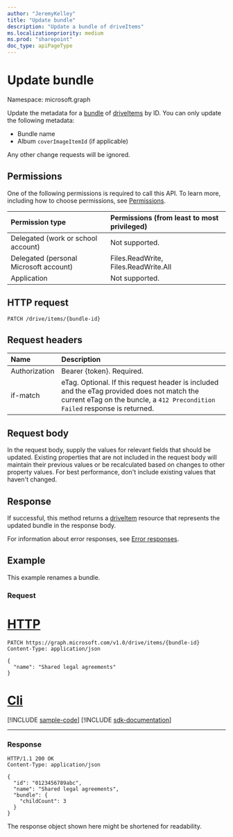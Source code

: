 ```yaml
---
author: "JeremyKelley"
title: "Update bundle"
description: "Update a bundle of driveItems"
ms.localizationpriority: medium
ms.prod: "sharepoint"
doc_type: apiPageType
---
```


# Update bundle

Namespace: microsoft.graph

Update the metadata for a [bundle][] of [driveItems][driveItem] by ID.
You can only update the following metadata:

* Bundle name
* Album `coverImageItemId` (if applicable)

Any other change requests will be ignored.

## Permissions

One of the following permissions is required to call this API. To learn more, including how to choose permissions, see [Permissions](/graph/permissions-reference).

|Permission type      | Permissions (from least to most privileged)              |
|:--------------------|:---------------------------------------------------------|
|Delegated (work or school account) | Not supported.                             |
|Delegated (personal Microsoft account) | Files.ReadWrite, Files.ReadWrite.All   |
|Application          | Not supported.                                           |

## HTTP request

<!-- { "blockType": "ignored" } -->

```http
PATCH /drive/items/{bundle-id}
```

## Request headers

| Name          | Description  |
|:------------- |:------------ |
| Authorization | Bearer \{token\}. Required. |
| if-match      | eTag. Optional. If this request header is included and the eTag provided does not match the current eTag on the buncle, a `412 Precondition Failed` response is returned.

## Request body

In the request body, supply the values for relevant fields that should be
updated. Existing properties that are not included in the request body
will maintain their previous values or be recalculated based on changes to other
property values. For best performance, don't include existing values that haven't changed.

## Response

If successful, this method returns a [driveItem][] resource that represents the updated bundle in the response body.

For information about error responses, see [Error responses][error-response].

## Example

This example renames a bundle.

### Request


# [HTTP](#tab/http)
<!-- { "blockType": "request", "name": "rename-bundle" } -->

```http
PATCH https://graph.microsoft.com/v1.0/drive/items/{bundle-id}
Content-Type: application/json

{
  "name": "Shared legal agreements"
}
```

# [Cli](#tab/cli)
[!INCLUDE [sample-code](../includes/snippets/cli/rename-bundle-cli-snippets.md)]
[!INCLUDE [sdk-documentation](../includes/snippets/snippets-sdk-documentation-link.md)]

---

### Response

<!-- { "blockType": "response", "@odata.type": "microsoft.graph.driveItem", "truncated": true } -->

```http
HTTP/1.1 200 OK
Content-Type: application/json

{
  "id": "0123456789abc",
  "name": "Shared legal agreements",
  "bundle": {
    "childCount": 3
  }
}
```

The response object shown here might be shortened for readability.


[bundle]: ../resources/bundle.md
[driveItem]: ../resources/driveItem.md
[error-response]: /graph/errors

<!-- {
  "type": "#page.annotation",
  "description": "Update or replace the contents or properties of a bundle.",
  "keywords": "update,replace,contents,bundle",
  "section": "documentation",
	"tocPath": "Bundles/Update"
} -->


